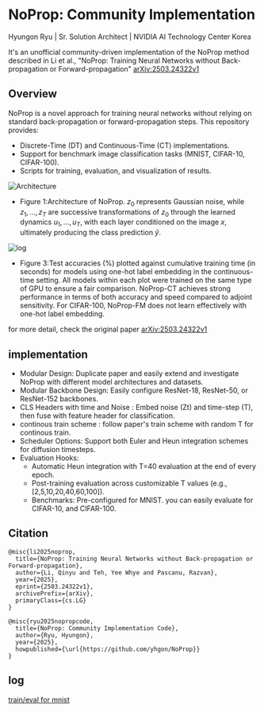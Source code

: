 # NoProp: Community Implementation
Hyungon Ryu | Sr. Solution Architect | NVIDIA AI Technology Center Korea

It's an unofficial community-driven implementation of the NoProp method described in Li et al., "NoProp: Training Neural Networks without Back-propagation or Forward-propagation" [arXiv:2503.24322v1](https://arxiv.org/html/2503.24322v1)

## Overview

NoProp is a novel approach for training neural networks without relying on standard back-propagation or forward-propagation steps. This repository provides:
 - Discrete-Time (DT) and Continuous-Time (CT) implementations.
 - Support for benchmark image classification tasks (MNIST, CIFAR-10, CIFAR-100).
 - Scripts for training, evaluation, and visualization of results.

![Architecture](https://arxiv.org/html/2503.24322v1/extracted/6324620/plots/Noprop_clear.png)

- Figure 1:Architecture of NoProp. $z_0$ represents Gaussian noise, while $z_1,…,z_T$ are successive transformations of $z_0$ through the learned dynamics $u_1,…,u_T$, with each layer conditioned on the image $x$, ultimately producing the class prediction $\hat{y}$.

![log](https://arxiv.org/html/2503.24322v1/extracted/6324620/plots/continuous_CIFAR-100.png)

- Figure 3:Test accuracies (%) plotted against cumulative training time (in seconds) for models using one-hot label embedding in the continuous-time setting. All models within each plot were trained on the same type of GPU to ensure a fair comparison. NoProp-CT achieves strong performance in terms of both accuracy and speed compared to adjoint sensitivity. For CIFAR-100, NoProp-FM does not learn effectively with one-hot label embedding.

for more detail, check the original paper [arXiv:2503.24322v1](https://arxiv.org/html/2503.24322v1)

## implementation  
- Modular Design: Duplicate paper and easily extend and investigate NoProp with different model architectures and datasets.
- Modular Backbone Design: Easily configure ResNet-18, ResNet-50, or ResNet-152 backbones.
- CLS Headers with time and Noise : Embed noise (Zt) and time-step (T), then fuse with feature header for classification.
- continous train scheme : follow paper's train scheme with random T for continous train. 
- Scheduler Options: Support both Euler and Heun integration schemes for diffusion timesteps.
- Evaluation Hooks:
  - Automatic Heun integration with T=40 evaluation at the end of every epoch.
  - Post-training evaluation across customizable T values (e.g., [2,5,10,20,40,60,100]).
  - Benchmarks: Pre-configured for MNIST. you can easily evaluate for CIFAR-10, and CIFAR-100.

## Citation 
```
@misc{li2025noprop,
  title={NoProp: Training Neural Networks without Back-propagation or Forward-propagation},
  author={Li, Qinyu and Teh, Yee Whye and Pascanu, Razvan},
  year={2025},
  eprint={2503.24322v1},
  archivePrefix={arXiv},
  primaryClass={cs.LG}
}
```

```
@misc{ryu2025nopropcode,
  title={NoProp: Community Implementation Code},
  author={Ryu, Hyungon},
  year={2025},
  howpublished={\url{https://github.com/yhgon/NoProp}} 
}
```

## log 
[train/eval for mnist](log01.md)
 
